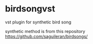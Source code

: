 # birdsongvst
vst plugin for synthetic bird song

synthetic method is from this repository
https://github.com/saguileran/birdsongs/
